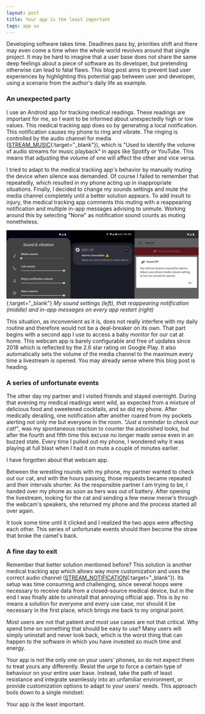 ```yaml
---
layout: post
title: Your app is the least important
tags: app ux
---
```


Developing software takes time. Deadlines pass by, priorities shift and there may even come a time when the whole world revolves around that single project. It may be hard to imagine that a user base does not share the same deep feelings about a piece of software as its developer, but pretending otherwise can lead to fatal flaws. This blog post aims to prevent bad user experiences by highlighting this potential gap between user and developer, using a scenario from the author's daily life as example.

### An unexpected party

I use an Android app for tracking medical readings. These readings are important for me, so I want to be informed about unexpectedly high or low values. This medical tracking app does so by generating a local notification. This notification causes my phone to ring and vibrate. The ringing is controlled by the audio channel for media ([STREAM_MUSIC](https://developer.android.com/reference/android/media/AudioManager#STREAM_MUSIC){:target="_blank"}), which is "Used to identify the volume of audio streams for music playback" in apps like Spotify or YouTube. This means that adjusting the volume of one will affect the other and vice versa.

I tried to adapt to the medical tracking app's behavior by manually muting the device when silence was demanded. Of course I failed to remember that repeatedly, which resulted in my phone acting up in inappropriate situations. Finally, I decided to change my sounds settings and mute the media channel completely until a better solution appears. To add insult to injury, the medical tracking app comments this muting with a reappearing notification and multiple in-app messages advising to unmute. Working around this by selecting "None" as notification sound counts as muting nonetheless.

[![](/assets/images/posts/2023-02-importance-notification.jpg)][screenshot]{:target="_blank"}
*My sound settings (left), that reappearing notification (middle) and in-app messages on every app restart (right)*

This situation, as inconvenient as it is, does not really interfere with my daily routine and therefore would not be a deal-breaker on its own. That part begins with a second app I use to access a baby monitor for our cat at home. This webcam app is barely configurable and free of updates since 2018 which is reflected by the 2.6 star rating on Google Play. It also automatically sets the volume of the media channel to the maximum every time a livestream is opened. You may already sense where this blog post is heading.

### A series of unfortunate events

The other day my partner and I visited friends and stayed overnight. During that evening my medical readings went wild, as expected from a mixture of delicious food and sweetened cocktails, and so did my phone. After medically derailing, one notification after another roared from my pockets alerting not only me but everyone in the room. *"Just a reminder to check our cat!"*, was my spontaneous reaction to counter the astonished looks, but after the fourth and fifth time this excuse no longer made sense even in an buzzed state. Every time I pulled out my phone, I wondered why it was playing at full blast when I had it on mute a couple of minutes earlier.

I have forgotten about that webcam app.

Between the wrestling rounds with my phone, my partner wanted to check out our cat, and with the hours passing, those requests became repeated and their intervals shorter. As the responsible partner I am trying to be, I handed over my phone as soon as hers was out of battery. After opening the livestream, looking for the cat and sending a few meow meow's through the webcam's speakers, she returned my phone and the process started all over again.

It took some time until it clicked and I realized the two apps were affecting each other. This series of unfortunate events should then become the straw that broke the camel's back.

### A fine day to exit

Remember that better solution mentioned before? This solution is another medical tracking app which allows way more customization and uses the correct audio channel ([STREAM_NOTIFICATION](https://developer.android.com/reference/android/media/AudioManager#STREAM_NOTIFICATION){:target="_blank"}). Its setup was time consuming and challenging, since several hoops were necessary to receive data from a closed-source medical device, but in the end I was finally able to uninstall that annoying official app. This is by no means a solution for everyone and every use case, nor should it be necessary in the first place, which brings me back to my original point.

Most users are not that patient and most use cases are not that critical. Why spend time on something that should be easy to use? Many users will simply uninstall and never look back, which is the worst thing that can happen to the software in which you have invested so much time and energy.

Your app is not the only one on your users' phones, so do not expect them to treat yours any differently. Resist the urge to force a certain type of behaviour on your entire user base. Instead, take the path of least resistance and integrate seamlessly into an unfamiliar environment, or provide customization options to adapt to your users' needs. This approach boils down to a single mindset:

Your app is the least important.

[screenshot]: /assets/images/posts/2023-02-importance-notification.jpg